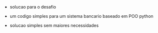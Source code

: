  * solucao para o desafio

 * um codigo simples para um sistema bancario baseado em POO python
 * solucao simples sem maiores necessidades
